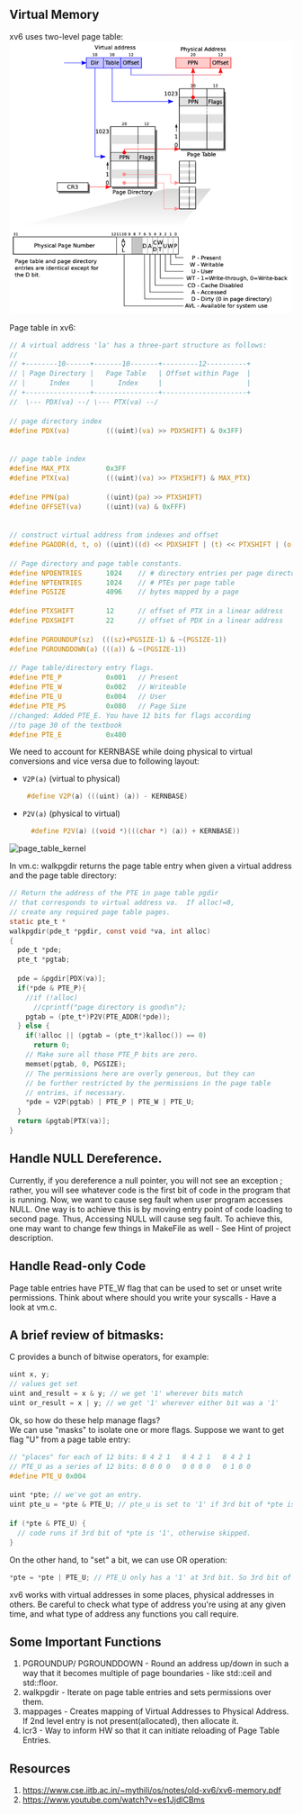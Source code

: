 ## Virtual Memory
xv6 uses two-level page table:  
![page_table_hw](pic/page_table_hw.png)

Page table in xv6:
```c
// A virtual address 'la' has a three-part structure as follows:
//
// +--------10------+-------10-------+---------12----------+
// | Page Directory |   Page Table   | Offset within Page  |
// |      Index     |      Index     |                     |
// +----------------+----------------+---------------------+
//  \--- PDX(va) --/ \--- PTX(va) --/

// page directory index
#define PDX(va)         (((uint)(va) >> PDXSHIFT) & 0x3FF)


// page table index
#define MAX_PTX         0x3FF
#define PTX(va)         (((uint)(va) >> PTXSHIFT) & MAX_PTX)

#define PPN(pa)         ((uint)(pa) >> PTXSHIFT)
#define OFFSET(va)      ((uint)(va) & 0xFFF)


// construct virtual address from indexes and offset
#define PGADDR(d, t, o) ((uint)((d) << PDXSHIFT | (t) << PTXSHIFT | (o)))

// Page directory and page table constants.
#define NPDENTRIES      1024    // # directory entries per page directory
#define NPTENTRIES      1024    // # PTEs per page table
#define PGSIZE          4096    // bytes mapped by a page

#define PTXSHIFT        12      // offset of PTX in a linear address
#define PDXSHIFT        22      // offset of PDX in a linear address

#define PGROUNDUP(sz)  (((sz)+PGSIZE-1) & ~(PGSIZE-1))
#define PGROUNDDOWN(a) (((a)) & ~(PGSIZE-1))

// Page table/directory entry flags.
#define PTE_P           0x001   // Present
#define PTE_W           0x002   // Writeable
#define PTE_U           0x004   // User
#define PTE_PS          0x080   // Page Size
//changed: Added PTE_E. You have 12 bits for flags according
//to page 30 of the textbook
#define PTE_E           0x400
```
We need to account for KERNBASE while doing physical to virtual conversions and vice versa due to following layout:

- `V2P(a)` (virtual to physical)
   ```cpp
    #define V2P(a) (((uint) (a)) - KERNBASE)
    ```
- `P2V(a)` (physical to virtual)
  ```cpp
    #define P2V(a) ((void *)(((char *) (a)) + KERNBASE))
    ```

![page_table_kernel](pic/kernel.png)

In vm.c: walkpgdir returns the page table entry when given a virtual address and the page table directory:
```c
// Return the address of the PTE in page table pgdir
// that corresponds to virtual address va.  If alloc!=0,
// create any required page table pages.
static pte_t *
walkpgdir(pde_t *pgdir, const void *va, int alloc)
{
  pde_t *pde;
  pte_t *pgtab;

  pde = &pgdir[PDX(va)];
  if(*pde & PTE_P){
    //if (!alloc)
      //cprintf("page directory is good\n");
    pgtab = (pte_t*)P2V(PTE_ADDR(*pde));
  } else {
    if(!alloc || (pgtab = (pte_t*)kalloc()) == 0)
      return 0;
    // Make sure all those PTE_P bits are zero.
    memset(pgtab, 0, PGSIZE);
    // The permissions here are overly generous, but they can
    // be further restricted by the permissions in the page table
    // entries, if necessary.
    *pde = V2P(pgtab) | PTE_P | PTE_W | PTE_U;
  }
  return &pgtab[PTX(va)];
}
```


## Handle NULL Dereference.
Currently, if you dereference a null pointer, 
you will not see an exception ; rather, you will see whatever code is the first bit of code in the program that is running.
Now, we want to cause seg fault when user program accesses NULL. One way is to achieve this is by moving entry point of code loading to second page. 
Thus, Accessing NULL will cause seg fault. To achieve this, one may want to change few things in MakeFile as well - See Hint of project description.

## Handle Read-only Code
Page table entries have PTE_W flag that can be used to set or unset write permissions. Think about where should you write your syscalls - Have a look at vm.c.

## A brief review of bitmasks:
  C provides a bunch of bitwise operators, for example:
```c
uint x, y;
// values get set
uint and_result = x & y; // we get '1' wherever bits match
uint or_result = x | y; // we get '1' wherever either bit was a '1'
```
Ok, so how do these help manage flags?  
We can use "masks" to isolate one or more flags.
Suppose we want to get flag "U" from a page table entry:
```c
// "places" for each of 12 bits: 8 4 2 1   8 4 2 1   8 4 2 1
// PTE_U as a series of 12 bits: 0 0 0 0   0 0 0 0   0 1 0 0
#define PTE_U 0x004

uint *pte; // we've got an entry.
uint pte_u = *pte & PTE_U; // pte_u is set to '1' if 3rd bit of *pte is '1', or '0' if 3rd bit is '0'

if (*pte & PTE_U) {
  // code runs if 3rd bit of *pte is '1', otherwise skipped.
}
```

On the other hand, to "set" a bit, we can use OR operation:

```c
*pte = *pte | PTE_U; // PTE_U only has a '1' at 3rd bit. So 3rd bit of *pte is now '1', all other bits remain the same.
```

xv6 works with virtual addresses in some places, physical addresses in others.
  Be careful to check what type of address you're using at any given time, and what type of address any functions you call require.

## Some Important Functions
1. PGROUNDUP/ PGROUNDDOWN - Round an address up/down in such a way that it becomes multiple of page boundaries - like std::ceil and std::floor. 
2. walkpgdir - Iterate on page table entries and sets permissions over them.
3. mappages - Creates mapping of Virtual Addresses to Physical Address. If 2nd level entry is not present(allocated), then allocate it.
4. lcr3 - Way to inform HW so that it can initiate reloading of Page Table Entries.

## Resources
1. https://www.cse.iitb.ac.in/~mythili/os/notes/old-xv6/xv6-memory.pdf
2. https://www.youtube.com/watch?v=es1JjdlCBms

